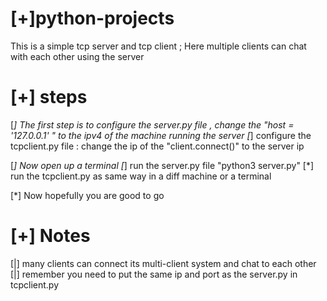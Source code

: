 # [+]python-projects

This is a simple tcp server and tcp client ; Here multiple clients can chat with each other using the server

# [+] steps

[*] The first step is to configure the server.py file , change the "host = '127.0.0.1' " to the ipv4 of the machine running the server
[*] configure the tcpclient.py file : change the ip of the "client.connect()" to the server ip

[*] Now open up a terminal 
[*] run the server.py file "python3 server.py"
[*] run the tcpclient.py as same way in a diff machine or a terminal 

[*] Now hopefully you are good to go


# [+]  Notes

[|] many clients can connect its multi-client system and chat to each other
[|] remember you need to put the same ip and port as the server.py in tcpclient.py
